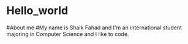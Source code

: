 # Hello_world
#About me
#My name is Shaik Fahad and I'm an international student majoring in Computer Science and I like to code.
